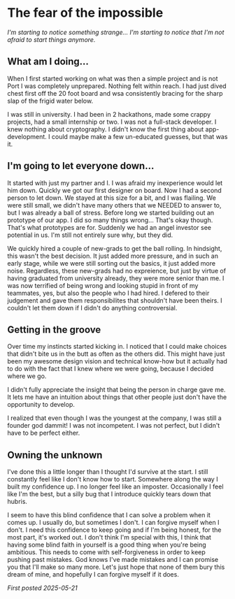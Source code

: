 # The fear of the impossible
_I'm starting to notice something strange... I'm starting to notice that I'm not afraid to start things anymore._

## What am I doing...

When I first started working on what was then a simple project and is not Port I was completely unprepared. Nothing felt within reach. I had just dived chest first off the 20 foot board and wsa consistently bracing for the sharp slap of the frigid water below.

I was still in university. I had been in 2 hackathons, made some crappy projects, had a small internship or two. I was not a full-stack developer. I knew nothing about cryptography. I didn't know the first thing about app-development. I could maybe make a few un-educated guesses, but that was it.

## I'm going to let everyone down...

It started with just my partner and I. I was afraid my inexperience would let him down. Quickly we got our first designer on board. Now I had a second person to let down. We stayed at this size for a bit, and I was flailing. We were still small, we didn't have many others that we NEEDED to answer to, but I was already a ball of stress. Before long we started building out an prototype of our app. I did so many things wrong... That's okay though. That's what prototypes are for. Suddenly we had an angel investor see potential in us. I'm still not entirely sure why, but they did.

We quickly hired a couple of new-grads to get the ball rolling. In hindsight, this wasn't the best decision. It just added more pressure, and in such an early stage, while we were still sorting out the basics, it just added more noise. Regardless, these new-grads had no expreience, but just by virtue of having graduated from university already, they were more senior than me. I was now terrified of being wrong and looking stupid in front of my teammates, yes, but also the people who I had hired. I defered to their judgement and gave them responsibilites that shouldn't have been theirs. I couldn't let them down if I didn't do anything controversial.

## Getting in the groove

Over time my instincts started kicking in. I noticed that I could make choices that didn't bite us in the butt as often as the others did. This might have just been my awesome design vision and technical know-how but it actually had to do with the fact that I knew where we were going, because I decided where we go.

I didn't fully appreciate the insight that being the person in charge gave me. It lets me have an intuition about things that other people just don't have the opportunity to develop.

I realized that even though I was the youngest at the company, I was still a founder god dammit! I was not incompetent. I was not perfect, but I didn't have to be perfect either.

## Owning the unknown

I've done this a little longer than I thought I'd survive at the start. I still constantly feel like I don't know how to start. Somewhere along the way I built my confidence up. I no longer feel like an imposter. Occasionally I feel like I'm the best, but a silly bug that I introduce quickly tears down that hubris.

I seem to have this blind confidence that I can solve a problem when it comes up. I usually do, but sometimes I don't. I can forgive myself when I don't. I need this confidence to keep going and if I'm being honest, for the most part, it's worked out. I don't think I'm special with this, I think that having some blind faith in yourself is a good thing when you're being ambitious. This needs to come with self-forgiveness in order to keep pushing past mistakes. God knows I've made mistakes and I can promise you that I'll make so many more. Let's just hope that none of them bury this dream of mine, and hopefully I can forgive myself if it does.

*First posted 2025-05-21*
